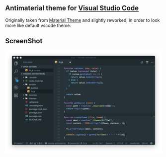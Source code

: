 ## Antimaterial theme for [Visual Studio Code](http://code.visualstudio.com)

Originally taken from [Material Theme](https://github.com/equinusocio/vsc-material-theme) and slightly reworked, in order to look more like default vscode theme.

## ScreenShot
![Main window](https://raw.githubusercontent.com/tatyshev/vscode-antimaterial/master/screenshots/main.png)
